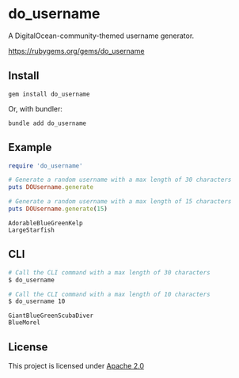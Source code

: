 # do_username

A DigitalOcean-community-themed username generator.

https://rubygems.org/gems/do_username

## Install

`gem install do_username`

Or, with bundler:

`bundle add do_username`

## Example

```ruby
require 'do_username'

# Generate a random username with a max length of 30 characters
puts DOUsername.generate

# Generate a random username with a max length of 15 characters
puts DOUsername.generate(15)
```

```text
AdorableBlueGreenKelp
LargeStarfish
```

## CLI

```bash
# Call the CLI command with a max length of 30 characters
$ do_username

# Call the CLI command with a max length of 10 characters
$ do_username 10 
```

```text
GiantBlueGreenScubaDiver
BlueMorel
```

## License

This project is licensed under [Apache 2.0](LICENSE) 

